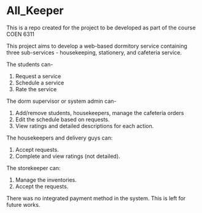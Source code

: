 # All_Keeper
This is a repo created for the project to be developed as part of the course COEN 6311

This project aims to develop a web-based dormitory service containing three sub-services - housekeeping, stationery, and cafeteria service.

The students can-
1. Request a service
2. Schedule a service
3. Rate the service

The dorm supervisor or system admin can- 
1. Add/remove students, housekeepers, manage the cafeteria orders
2. Edit the schedule based on requests.
3. View ratings and detailed descriptions for each action.

The housekeepers and delivery guys can:
1. Accept requests.
2. Complete and view ratings (not detailed).

The storekeeper can:
1. Manage the inventories.
2. Accept the requests.

There was no integrated payment method in the system. This is left for future works. 
